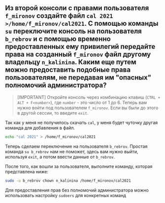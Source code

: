 ## Из второй консоли с правами пользователя `f_mironov` создайте файл `cal 2021 >/home/f_mironov/cal2021`. С помощью команды `su` переключите консоль на пользователя `b_rebrov` и с помощью временно предоставленных ему привилегий передайте права на созданный `f_mironov` файл другому владельцу `n_kalinina`. Каким еще путем можно предоставить подобные права пользователям, не передавая им "опасных" полномочий администратора?

> [IMPORTANT]
> Откройте консоль через комбинацию клавиш (`CTRL + ALT + F<number>`), где `number` - это число от 1 до 6. Теперь вам нужно войти под пользователем `f_mironov`.
> Если вы были до этого в другой сессии, то введите `exit`.  

Так как у меня не получилось скачать `cal`, у меня будет чуточку другая команда для добавления в файл. 

```bash
echo "cal 2021" > /home/f_mironov/cal2021
```

Теперь сделаем переключение на пользователя `b_rebrov`. Простая команда `su b_rebrov` нам не поможет, здесь вам нужно выйти, используя `exit`, а потом ввести данные от `b_rebrov`. 

После того, как вошли за пользователя, выполните команду, которая представлена ниже:

```bash
sudo -u b_rebrov chown n_kalinina /home/f_mironov/cal2021
```

Для предоставления прав без полномочий администратора можно использовать настройку `sudoers` для конкретных команд
